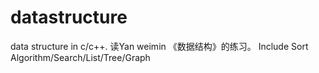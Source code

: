 # datastructure
data structure in c/c++. 读Yan weimin 《数据结构》的练习。 Include Sort Algorithm/Search/List/Tree/Graph
